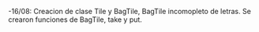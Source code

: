 -16/08: Creacion de clase Tile y BagTile, BagTile incomopleto de letras. Se crearon funciones de BagTile, take y put.
